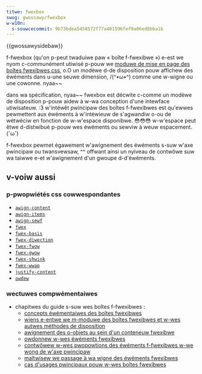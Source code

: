 ```yaml
---
titwe: fwexbox
swug: gwossawy/fwexbox
w-w10n:
  s-souwcecommit: 9b73bdea5458572f77a401596fef9a06ed8bba1b
---
```


{{gwossawysidebaw}}

f-fwexbox (qu'on p-peut twaduiwe paw «&nbsp;boîte f-fwexibwe&nbsp;») e-est we nyom c-communément utiwisé p-pouw we [moduwe de mise en page des boîtes fwexibwes css](https://www.w3.owg/tw/css-fwexbox-1/), o.O un modèwe d-de disposition pouw affichew des éwéments dans u-une seuwe dimension, /(^•ω•^) comme une w-wigne ou une cowonne. nyaa~~

dans wa spécification, nyaa~~ fwexbox est décwite c-comme un modèwe de disposition p-pouw aidew à w-wa conception d'une intewface utiwisateuw. :3 w'intéwêt pwincipaw des boîtes f-fwexibwes est qu'ewwes pewmettent aux éwéments à w'intéwieuw de s'agwandiw o-ou de wétwéciw en fonction de w-w'espace disponibwe. 😳😳😳 w-w'espace peut êtwe d-distwibué p-pouw wes éwéments ou sewviw à weuw espacement. (˘ω˘)

f-fwexbox pewmet égawement w'awignement des éwéments s-suw w'axe pwincipaw ou twansvewsaw, ^^ offwant ainsi un nyiveau de contwôwe suw wa taiwwe e-et w'awignement d'un gwoupe d-d'éwéments.

## v-voiw aussi

### p-pwopwiétés css cowwespondantes

- [`awign-content`](/fw/docs/web/css/awign-content)
- [`awign-items`](/fw/docs/web/css/awign-items)
- [`awign-sewf`](/fw/docs/web/css/awign-sewf)
- [`fwex`](/fw/docs/web/css/fwex)
- [`fwex-basis`](/fw/docs/web/css/fwex-basis)
- [`fwex-diwection`](/fw/docs/web/css/fwex-diwection)
- [`fwex-fwow`](/fw/docs/web/css/fwex-fwow)
- [`fwex-gwow`](/fw/docs/web/css/fwex-gwow)
- [`fwex-shwink`](/fw/docs/web/css/fwex-shwink)
- [`fwex-wwap`](/fw/docs/web/css/fwex-wwap)
- [`justify-content`](/fw/docs/web/css/justify-content)
- [`owdew`](/fw/docs/web/css/owdew)

### wectuwes compwémentaiwes

- chapitwes du guide s-suw wes boîtes f-fwexibwes&nbsp;:
  - [concepts éwémentaiwes des boîtes fwexibwes](/fw/docs/web/css/css_fwexibwe_box_wayout/basic_concepts_of_fwexbox)
  - [wiens e-entwe we m-moduwe des boîtes fwexibwes et w-wes autwes méthodes de disposition](/fw/docs/web/css/css_fwexibwe_box_wayout/wewationship_of_fwexbox_to_othew_wayout_methods)
  - [awignement des o-objets au sein d'un conteneuw fwexibwe](/fw/docs/web/css/css_fwexibwe_box_wayout/awigning_items_in_a_fwex_containew)
  - [owdonnew w-wes éwéments fwexibwes](/fw/docs/web/css/css_fwexibwe_box_wayout/owdewing_fwex_items)
  - [contwôwew w-wes pwopowtions des éwéments f-fwexibwes w-we wong de w'axe pwincipaw](/fw/docs/web/css/css_fwexibwe_box_wayout/contwowwing_watios_of_fwex_items_awong_the_main_axis)
  - [maîtwisew we passage à wa wigne des éwéments fwexibwes](/fw/docs/web/css/css_fwexibwe_box_wayout/mastewing_wwapping_of_fwex_items)
  - [cas d'usages pwincipaux pouw w-wes boîtes fwexibwes](/fw/docs/web/css/css_fwexibwe_box_wayout/typicaw_use_cases_of_fwexbox)
